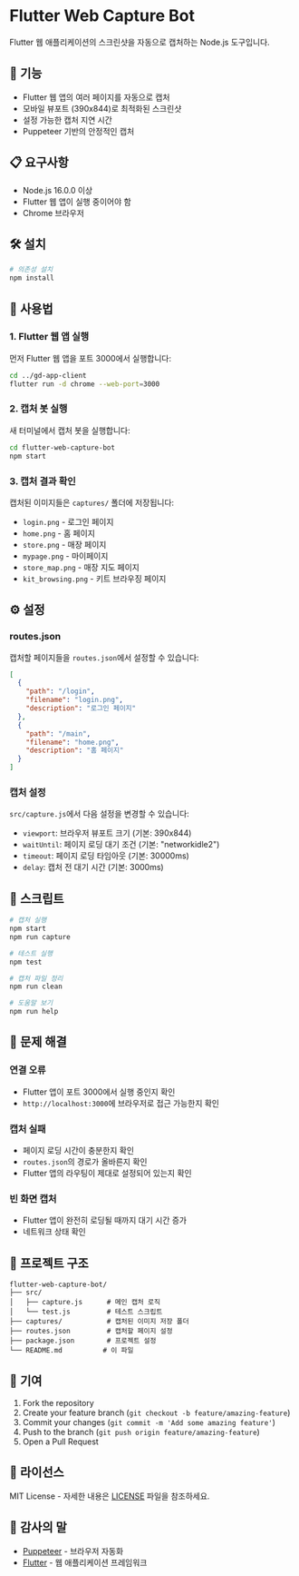 # Flutter Web Capture Bot

Flutter 웹 애플리케이션의 스크린샷을 자동으로 캡처하는 Node.js 도구입니다.

## 🚀 기능

- Flutter 웹 앱의 여러 페이지를 자동으로 캡처
- 모바일 뷰포트 (390x844)로 최적화된 스크린샷
- 설정 가능한 캡처 지연 시간
- Puppeteer 기반의 안정적인 캡처

## 📋 요구사항

- Node.js 16.0.0 이상
- Flutter 웹 앱이 실행 중이어야 함
- Chrome 브라우저

## 🛠️ 설치

```bash
# 의존성 설치
npm install
```

## 📖 사용법

### 1. Flutter 웹 앱 실행

먼저 Flutter 웹 앱을 포트 3000에서 실행합니다:

```bash
cd ../gd-app-client
flutter run -d chrome --web-port=3000
```

### 2. 캡처 봇 실행

새 터미널에서 캡처 봇을 실행합니다:

```bash
cd flutter-web-capture-bot
npm start
```

### 3. 캡처 결과 확인

캡처된 이미지들은 `captures/` 폴더에 저장됩니다:

- `login.png` - 로그인 페이지
- `home.png` - 홈 페이지  
- `store.png` - 매장 페이지
- `mypage.png` - 마이페이지
- `store_map.png` - 매장 지도 페이지
- `kit_browsing.png` - 키트 브라우징 페이지

## ⚙️ 설정

### routes.json

캡처할 페이지들을 `routes.json`에서 설정할 수 있습니다:

```json
[
  {
    "path": "/login",
    "filename": "login.png",
    "description": "로그인 페이지"
  },
  {
    "path": "/main", 
    "filename": "home.png",
    "description": "홈 페이지"
  }
]
```

### 캡처 설정

`src/capture.js`에서 다음 설정을 변경할 수 있습니다:

- `viewport`: 브라우저 뷰포트 크기 (기본: 390x844)
- `waitUntil`: 페이지 로딩 대기 조건 (기본: "networkidle2")
- `timeout`: 페이지 로딩 타임아웃 (기본: 30000ms)
- `delay`: 캡처 전 대기 시간 (기본: 3000ms)

## 📝 스크립트

```bash
# 캡처 실행
npm start
npm run capture

# 테스트 실행
npm test

# 캡처 파일 정리
npm run clean

# 도움말 보기
npm run help
```

## 🔧 문제 해결

### 연결 오류
- Flutter 앱이 포트 3000에서 실행 중인지 확인
- `http://localhost:3000`에 브라우저로 접근 가능한지 확인

### 캡처 실패
- 페이지 로딩 시간이 충분한지 확인
- `routes.json`의 경로가 올바른지 확인
- Flutter 앱의 라우팅이 제대로 설정되어 있는지 확인

### 빈 화면 캡처
- Flutter 앱이 완전히 로딩될 때까지 대기 시간 증가
- 네트워크 상태 확인

## 📁 프로젝트 구조

```
flutter-web-capture-bot/
├── src/
│   ├── capture.js      # 메인 캡처 로직
│   └── test.js         # 테스트 스크립트
├── captures/           # 캡처된 이미지 저장 폴더
├── routes.json         # 캡처할 페이지 설정
├── package.json        # 프로젝트 설정
└── README.md          # 이 파일
```

## 🤝 기여

1. Fork the repository
2. Create your feature branch (`git checkout -b feature/amazing-feature`)
3. Commit your changes (`git commit -m 'Add some amazing feature'`)
4. Push to the branch (`git push origin feature/amazing-feature`)
5. Open a Pull Request

## 📄 라이선스

MIT License - 자세한 내용은 [LICENSE](LICENSE) 파일을 참조하세요.

## 🙏 감사의 말

- [Puppeteer](https://pptr.dev/) - 브라우저 자동화
- [Flutter](https://flutter.dev/) - 웹 애플리케이션 프레임워크 